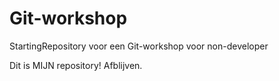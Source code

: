 # Git-workshop
StartingRepository voor een Git-workshop voor non-developer

Dit is MIJN repository! Afblijven.
